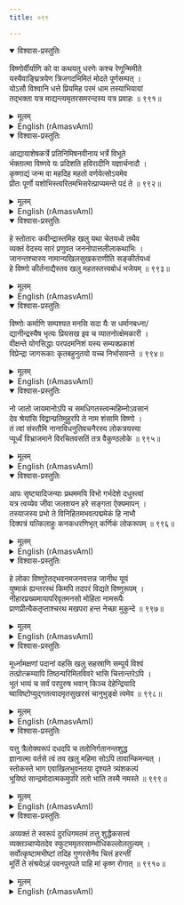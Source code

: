 ```yaml
---
title: ०९९

---
```

<div class="audioEmbed"  caption="सीतालक्ष्मी-वाचनम्" src="https://archive.org/download/nArAyaNIyam-shlokawise-audio/099/099_01.mp3"></div>
<details open><summary>विश्वास-प्रस्तुतिः</summary>

विष्णोर्वीर्याणि को वा कथयतु धरणेः कश्च रेणून्मिमीते  
यस्यैवाङ्घ्रित्रयेण त्रिजगदभिमितं मोदते पूर्णसम्पत् ।  
योऽसौ विश्वानि धत्ते प्रियमिह परमं धाम तस्याभियायां  
तद्भक्ता यत्र माद्यन्त्यमृतरसमरन्दस्य यत्र प्रवाहः ॥ ९९१॥
</details>
<details><summary>मूलम्</summary>

विष्णोर्वीर्याणि को वा कथयतु धरणेः कश्च रेणून्मिमीते  
यस्यैवाङ्घ्रित्रयेण त्रिजगदभिमितं मोदते पूर्णसम्पत् ।  
योऽसौ विश्वानि धत्ते प्रियमिह परमं धाम तस्याभियायां  
तद्भक्ता यत्र माद्यन्त्यमृतरसमरन्दस्य यत्र प्रवाहः ॥ ९९१॥
</details>





<details ><summary>English (rAmasvAmI)</summary>

Who can enumerate or recount the glories and exploits of that all-pervasive Lord Mahavishnu, who supports and sustains all the worlds; who measured the three worlds by three strides of His feet, and because of the contact with whose feet all these worlds overflow with happiness and prosperity ? Indeed, who can count the dust particles on the earth ? May I attain in this world itself to that dear and Supreme abode of Thine, wherein Thy devotees enjoy uninterrupted Bliss, with the honey of immortality streaming forth.


</details>

<div class="audioEmbed"  caption="सीतालक्ष्मी-वाचनम्" src="https://archive.org/download/nArAyaNIyam-shlokawise-audio/099/099_02.mp3"></div>
<details open><summary>विश्वास-प्रस्तुतिः</summary>

आद्यायाशेषकर्त्रे प्रतिनिमिषनवीनाय भर्त्रे विभूते  
र्भक्तात्मा विष्णवे यः प्रदिशति हविरादीनि यज्ञार्चनादौ ।  
कृष्णाद्यं जन्म वा महदिह महतो वर्णयेत्सोऽयमेव  
प्रीतः पूर्णो यशोभिस्त्वरितमभिसरेत्प्राप्यमन्ते पदं ते ॥ ९९२॥
</details>
<details><summary>मूलम्</summary>

आद्यायाशेषकर्त्रे प्रतिनिमिषनवीनाय भर्त्रे विभूते  
र्भक्तात्मा विष्णवे यः प्रदिशति हविरादीनि यज्ञार्चनादौ ।  
कृष्णाद्यं जन्म वा महदिह महतो वर्णयेत्सोऽयमेव  
प्रीतः पूर्णो यशोभिस्त्वरितमभिसरेत्प्राप्यमन्ते पदं ते ॥ ९९२॥
</details>





<details ><summary>English (rAmasvAmI)</summary>

The devotee of Thine, who, in the fullness of devotion, worships Thee with oblations in the form of sacrifices and offers of flowers, fruits etc., to Lord Vishnu who is Primeval (causal), Eternal and the Creator of everything; who renews Himself every moment; who is the Lord of all wealth, power, plenitude, splendour, magnificence, superhuman faculties (Siddhis), etc; or the devotee who expounds and expatiates upon Thy most exalted incarnations as Krishna, etc., he (that devotee) abides in this world, enjoying happiness and great renown and, in the end, proceeds without delay to that Supreme abode of Thine which is worthy of attainment.


</details>

<div class="audioEmbed"  caption="सीतालक्ष्मी-वाचनम्" src="https://archive.org/download/nArAyaNIyam-shlokawise-audio/099/099_03.mp3"></div>
<details open><summary>विश्वास-प्रस्तुतिः</summary>

हे स्तोतारः कवीन्द्रास्तमिह खलु यथा चेतयध्वे तथैव  
व्यक्तं वेदस्य सारं प्रणुवत जननोपात्तलीलाकथाभिः ।  
जानन्तश्चास्य नामान्यखिलसुखकराणीति सङ्कीर्तयध्वं  
हे विष्णो कीर्तनाद्यैस्तव खलु महतस्तत्त्वबोधं भजेयम् ॥ ९९३॥
</details>
<details><summary>मूलम्</summary>

हे स्तोतारः कवीन्द्रास्तमिह खलु यथा चेतयध्वे तथैव  
व्यक्तं वेदस्य सारं प्रणुवत जननोपात्तलीलाकथाभिः ।  
जानन्तश्चास्य नामान्यखिलसुखकराणीति सङ्कीर्तयध्वं  
हे विष्णो कीर्तनाद्यैस्तव खलु महतस्तत्त्वबोधं भजेयम् ॥ ९९३॥
</details>





<details ><summary>English (rAmasvAmI)</summary>

O great poets (who are adept at eulogisation) ! Use your faculties and talents, in whichever manner you deem fit, in singing praises of the Lord who is the essence of all Scriptures; the recounting of whose glorious and miraculous incarnations and sportive exploits, the chanting of whose manifold names and the elaboration of whose marvellous deeds with understanding and involvement confer immense joy and fulfillment on everyone.  O Vishnu, I shall indeed comprehend Thy true nature by chanting Thy names and miraculous deeds and singing hymns of adoration to Thee, the Great One.


</details>

<div class="audioEmbed"  caption="सीतालक्ष्मी-वाचनम्" src="https://archive.org/download/nArAyaNIyam-shlokawise-audio/099/099_04.mp3"></div>
<details open><summary>विश्वास-प्रस्तुतिः</summary>

विष्णोः कर्माणि सम्पश्यत मनसि सदा यैः स धर्मानबध्ना/  
द्यानीन्द्रस्यैष भृत्यः प्रियसख इव च व्यातनोत्क्षेमकारी ।  
वीक्षन्ते योगसिद्धाः परपदमनिशं यस्य सम्यक्प्रकाशं  
विप्रेन्द्रा जागरूकाः कृतबहुनुतयो यच्च निर्भासयन्ते ॥ ९९४॥
</details>
<details><summary>मूलम्</summary>

विष्णोः कर्माणि सम्पश्यत मनसि सदा यैः स धर्मानबध्ना/  
द्यानीन्द्रस्यैष भृत्यः प्रियसख इव च व्यातनोत्क्षेमकारी ।  
वीक्षन्ते योगसिद्धाः परपदमनिशं यस्य सम्यक्प्रकाशं  
विप्रेन्द्रा जागरूकाः कृतबहुनुतयो यच्च निर्भासयन्ते ॥ ९९४॥
</details>





<details ><summary>English (rAmasvAmI)</summary>

May you (fellow humans) always contemplate on that Lord Mahavishnu and the mighty deeds by which he established and sustained the Rule of Dharma (by vesting the appropriate authorities with their respective duties); all the deeds that He executed for the welfare of Indra, sometimes as a servant, sometimes as a friend or companion; whose extremely effulgent state and exalted abode (Vaikunttha) is forever contemplated upon, viewed and experienced by accomplished Yogis, and which is revealed and expatiated upon by vigilant holy men (Brahmins) through the singing of His eulogies with devotional fervour.


</details>

<div class="audioEmbed"  caption="सीतालक्ष्मी-वाचनम्" src="https://archive.org/download/nArAyaNIyam-shlokawise-audio/099/099_05.mp3"></div>
<details open><summary>विश्वास-प्रस्तुतिः</summary>

नो जातो जायमानोऽपि च समधिगतस्त्वन्महिम्नोऽवसानं  
देव श्रेयांसि विद्वान्प्रतिमुहुरपि ते नाम शंसामि विष्णो ।  
तं त्वां संस्तौमि नानाविधनुतिवचनैरस्य लोकत्रयस्या  
प्यूर्ध्वं विभ्राजमाने विरचितवसतिं तत्र वैकुण्ठलोके ॥ ९९५॥
</details>
<details><summary>मूलम्</summary>

नो जातो जायमानोऽपि च समधिगतस्त्वन्महिम्नोऽवसानं  
देव श्रेयांसि विद्वान्प्रतिमुहुरपि ते नाम शंसामि विष्णो ।  
तं त्वां संस्तौमि नानाविधनुतिवचनैरस्य लोकत्रयस्या  
प्यूर्ध्वं विभ्राजमाने विरचितवसतिं तत्र वैकुण्ठलोके ॥ ९९५॥
</details>





<details ><summary>English (rAmasvAmI)</summary>

O Omnipresent Lord Vishnu, there is none who is born or yet to be born, who knows the limits of Thy glory. Being well aware that the chanting of Thy names, again and again, is conducive to the attainment of all that is auspicious and good, I shall engage in such chanting and singing various hymns in praise of Thee who doth have His abode in Vaikunttha, which shines above all the three worlds.


</details>

<div class="audioEmbed"  caption="सीतालक्ष्मी-वाचनम्" src="https://archive.org/download/nArAyaNIyam-shlokawise-audio/099/099_06.mp3"></div>
<details open><summary>विश्वास-प्रस्तुतिः</summary>

आपः सृष्ट्यादिजन्याः प्रथममयि विभो गर्भदेशे दधुस्त्वां  
यत्र त्वय्येव जीवा जलशयन हरे सङ्गता ऐक्यमापन् ।  
तस्याजस्य प्रभो ते विनिहितमभवत्पद्ममेकं हि नाभौ  
दिक्पत्रं यत्किलाहुः कनकधरणिभृत् कर्णिकं लोकरूपम् ॥ ९९६॥
</details>
<details><summary>मूलम्</summary>

आपः सृष्ट्यादिजन्याः प्रथममयि विभो गर्भदेशे दधुस्त्वां  
यत्र त्वय्येव जीवा जलशयन हरे सङ्गता ऐक्यमापन् ।  
तस्याजस्य प्रभो ते विनिहितमभवत्पद्ममेकं हि नाभौ  
दिक्पत्रं यत्किलाहुः कनकधरणिभृत् कर्णिकं लोकरूपम् ॥ ९९६॥
</details>





<details ><summary>English (rAmasvAmI)</summary>

O Lord, the Primeval (causal) Waters which came into existence at the beginning of Creation, held Thee in their bosom, wherein the individual souls were massed together and merged in Thee, who art recumbent on those waters. O Hari, who art birth-less, there arose from Thy navel, a single lotus having for its petals the eight quarters, and the Mahameru mountain as its pericarp, and which, it is said, adumbrates all the worlds in subtle, causal form.


</details>

<div class="audioEmbed"  caption="सीतालक्ष्मी-वाचनम्" src="https://archive.org/download/nArAyaNIyam-shlokawise-audio/099/099_07.mp3"></div>
<details open><summary>विश्वास-प्रस्तुतिः</summary>

हे लोका विष्णुरेतद्भवनमजनयत्तन्न जानीथ यूयं  
युष्माकं ह्यन्तरस्थं किमपि तदपरं विद्यते विष्णुरूपम् ।  
नीहारप्रख्यमायापरिवृतमनसो मोहिता नामरूपैः  
प्राणप्रीत्यैकतृप्ताश्चरथ मखपरा हन्त नेच्छा मुकुन्दे ॥ ९९७॥
</details>
<details><summary>मूलम्</summary>

हे लोका विष्णुरेतद्भवनमजनयत्तन्न जानीथ यूयं  
युष्माकं ह्यन्तरस्थं किमपि तदपरं विद्यते विष्णुरूपम् ।  
नीहारप्रख्यमायापरिवृतमनसो मोहिता नामरूपैः  
प्राणप्रीत्यैकतृप्ताश्चरथ मखपरा हन्त नेच्छा मुकुन्दे ॥ ९९७॥
</details>





<details ><summary>English (rAmasvAmI)</summary>

O hapless human race ! It is, indeed, pitiable that, knowing neither that Lord Vishnu created the universe, nor that there is another, indescribable, form of His lying embedded in your innermost self (Soul), and with your minds enshrouded by the mists of Maya and misguided by names and forms, you squander your precious days in enjoying sensual pleasures and ever intent solely on performing sacrifices, and alas, without any yearning for Lord Mukunda.


</details>

<div class="audioEmbed"  caption="सीतालक्ष्मी-वाचनम्" src="https://archive.org/download/nArAyaNIyam-shlokawise-audio/099/099_08.mp3"></div>
<details open><summary>विश्वास-प्रस्तुतिः</summary>

मूर्ध्नामक्षणां पदानां वहसि खलु सहस्राणि सम्पूर्य विश्वं  
तत्प्रोत्क्रम्यापि तिष्ठन्परिमितविवरे भासि चित्तान्तरेऽपि ।  
भूतं भव्यं च सर्वं परपुरुष भवान् किञ्च देहेन्द्रियादि  
ष्वाविष्टोप्युद्गतत्वादमृतसुखरसं चानुभुङ्क्षे त्वमेव ॥ ९९८॥
</details>
<details><summary>मूलम्</summary>

मूर्ध्नामक्षणां पदानां वहसि खलु सहस्राणि सम्पूर्य विश्वं  
तत्प्रोत्क्रम्यापि तिष्ठन्परिमितविवरे भासि चित्तान्तरेऽपि ।  
भूतं भव्यं च सर्वं परपुरुष भवान् किञ्च देहेन्द्रियादि  
ष्वाविष्टोप्युद्गतत्वादमृतसुखरसं चानुभुङ्क्षे त्वमेव ॥ ९९८॥
</details>





<details ><summary>English (rAmasvAmI)</summary>

Possessing thousands of heads, eyes and feet, encompassing the entire universe and transcending it, and (yet) dwelling in the limited space of the heart besides, Thou art, O Supreme Soul, the past, (present) and future and everything else. Further, though pervading the body, the sense organs etc, (as the jiva), Thou alone doth, through projecting beyond these, revel in the Supreme Bliss of liberation.


</details>

<div class="audioEmbed"  caption="सीतालक्ष्मी-वाचनम्" src="https://archive.org/download/nArAyaNIyam-shlokawise-audio/099/099_09.mp3"></div>
<details open><summary>विश्वास-प्रस्तुतिः</summary>

यत्तु त्रैलोक्यरूपं दधदपि च ततोनिर्गतानन्तशुद्ध  
ज्ञानात्मा वर्तसे त्वं तव खलु महिमा सोऽपि तावान्किमन्यत् ।  
स्तोकस्ते भाग एवाखिलभुवनतया दृश्यते त्र्यंशकल्पं  
भूयिष्ठं सान्द्रमोदात्मकमुपरि ततो भाति तस्मै नमस्ते ॥ ९९९॥
</details>
<details><summary>मूलम्</summary>

यत्तु त्रैलोक्यरूपं दधदपि च ततोनिर्गतानन्तशुद्ध  
ज्ञानात्मा वर्तसे त्वं तव खलु महिमा सोऽपि तावान्किमन्यत् ।  
स्तोकस्ते भाग एवाखिलभुवनतया दृश्यते त्र्यंशकल्पं  
भूयिष्ठं सान्द्रमोदात्मकमुपरि ततो भाति तस्मै नमस्ते ॥ ९९९॥
</details>





<details ><summary>English (rAmasvAmI)</summary>

Even though manifest as the three worlds, Thou surpasseth them and doth exist as the embodiment of Infinite, Pure Consciousness (unlimited, immaculate knowledge). Indeed, Thy glory is so great, that nothing more can be said about it. The entire visible universe is but a small part of Thee, while the major (three-fourths) part, which is concentrated, pure Bliss, and which is immense, and which transcends all worlds, is resplendent beyond description. My obeisance to Thee, who art that Infinite Being.


</details>

<div class="audioEmbed"  caption="सीतालक्ष्मी-वाचनम्" src="https://archive.org/download/nArAyaNIyam-shlokawise-audio/099/099_10.mp3"></div>
<details open><summary>विश्वास-प्रस्तुतिः</summary>

अव्यक्तं ते स्वरूपं दुरधिगमतमं तत्तु शुद्धैकसत्त्वं  
व्यक्तञ्चाप्येतदेव स्फुटममृतरसाम्भोधिकल्लोलतुल्यम् ।  
सर्वोत्कृष्टामभीष्टां तदिह गुणरसेनैव चित्तं हरन्तीं  
मूर्तिं ते संश्रयेऽहं पवनपुरपते पाहि मां कृष्ण रोगात् ॥ ९९१०॥
</details>
<details><summary>मूलम्</summary>

अव्यक्तं ते स्वरूपं दुरधिगमतमं तत्तु शुद्धैकसत्त्वं  
व्यक्तञ्चाप्येतदेव स्फुटममृतरसाम्भोधिकल्लोलतुल्यम् ।  
सर्वोत्कृष्टामभीष्टां तदिह गुणरसेनैव चित्तं हरन्तीं  
मूर्तिं ते संश्रयेऽहं पवनपुरपते पाहि मां कृष्ण रोगात् ॥ ९९१०॥
</details>

<details ><summary>English (rAmasvAmI)</summary>

Thy abstract, unmanifest (Nirguna) aspect is beyond comprehension, but Thy pure (Sattva) form is easily perceivable and, besides, it is like a wave on the Ocean of Bliss (Brahman). Therefore, O Krishna, Lord of Guruvayur, I take refuge in Thy Saguna form as (the image of) Krishna, which is most exalted, pleasing and captivating to the mind by reason of its attractive qualities (like affection towards one's devotees). May Thee save me from all ailments.


</details>

